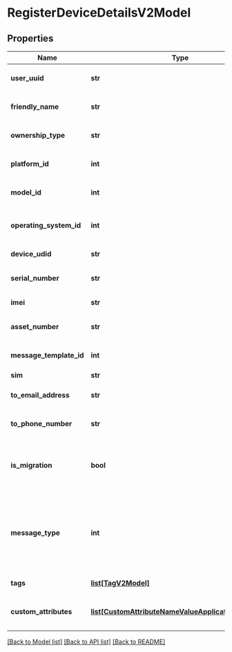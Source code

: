 # RegisterDeviceDetailsV2Model

## Properties
Name | Type | Description | Notes
------------ | ------------- | ------------- | -------------
**user_uuid** | **str** | Enrollment user identifier | 
**friendly_name** | **str** | Device friendly name | 
**ownership_type** | **str** | Device ownership type | [optional] 
**platform_id** | **int** | Device platform identifier | [optional] 
**model_id** | **int** | Device model identifier | [optional] 
**operating_system_id** | **int** | Device operating system identifier | [optional] 
**device_udid** | **str** | UDID of the device | [optional] 
**serial_number** | **str** | Device serial number | [optional] 
**imei** | **str** | Device imei number | [optional] 
**asset_number** | **str** | Device asset number | [optional] 
**message_template_id** | **int** | Message template identifier | [optional] 
**sim** | **str** | SIM details | [optional] 
**to_email_address** | **str** | User&#39;s email address | [optional] 
**to_phone_number** | **str** | User&#39;s phone number | [optional] 
**is_migration** | **bool** | Value indicating whether this instance is migration | [optional] 
**message_type** | **int** | The message type for device enrollment as NONE, EMAIL, SMS, QRCODE | [optional] 
**tags** | [**list[TagV2Model]**](TagV2Model.md) | Tags for the device | [optional] 
**custom_attributes** | [**list[CustomAttributeNameValueApplicationV2Model]**](CustomAttributeNameValueApplicationV2Model.md) | Custom attributes for the device | [optional] 

[[Back to Model list]](../README.md#documentation-for-models) [[Back to API list]](../README.md#documentation-for-api-endpoints) [[Back to README]](../README.md)


